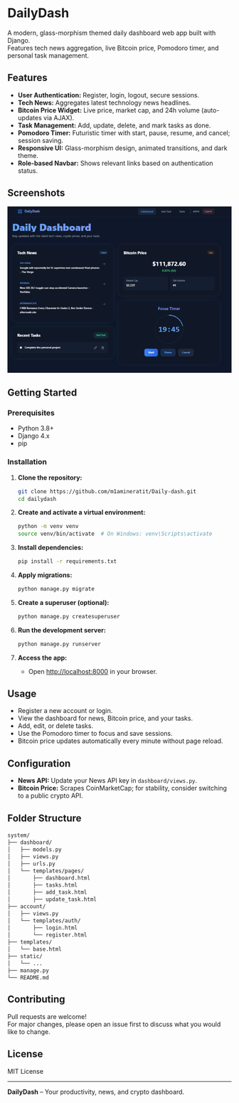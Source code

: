 # DailyDash

A modern, glass-morphism themed daily dashboard web app built with Django.  
Features tech news aggregation, live Bitcoin price, Pomodoro timer, and personal task management.

## Features

- **User Authentication:** Register, login, logout, secure sessions.
- **Tech News:** Aggregates latest technology news headlines.
- **Bitcoin Price Widget:** Live price, market cap, and 24h volume (auto-updates via AJAX).
- **Task Management:** Add, update, delete, and mark tasks as done.
- **Pomodoro Timer:** Futuristic timer with start, pause, resume, and cancel; session saving.
- **Responsive UI:** Glass-morphism design, animated transitions, and dark theme.
- **Role-based Navbar:** Shows relevant links based on authentication status.

## Screenshots

![Dashboard Screenshot](image.png)

## Getting Started

### Prerequisites

- Python 3.8+
- Django 4.x
- pip

### Installation

1. **Clone the repository:**
    ```bash
    git clone https://github.com/m1amineratit/Daily-dash.git
    cd dailydash
    ```

2. **Create and activate a virtual environment:**
    ```bash
    python -m venv venv
    source venv/bin/activate  # On Windows: venv\Scripts\activate
    ```

3. **Install dependencies:**
    ```bash
    pip install -r requirements.txt
    ```

4. **Apply migrations:**
    ```bash
    python manage.py migrate
    ```

5. **Create a superuser (optional):**
    ```bash
    python manage.py createsuperuser
    ```

6. **Run the development server:**
    ```bash
    python manage.py runserver
    ```

7. **Access the app:**
    - Open [http://localhost:8000](http://localhost:8000) in your browser.

## Usage

- Register a new account or login.
- View the dashboard for news, Bitcoin price, and your tasks.
- Add, edit, or delete tasks.
- Use the Pomodoro timer to focus and save sessions.
- Bitcoin price updates automatically every minute without page reload.

## Configuration

- **News API:** Update your News API key in `dashboard/views.py`.
- **Bitcoin Price:** Scrapes CoinMarketCap; for stability, consider switching to a public crypto API.

## Folder Structure

```
system/
├── dashboard/
│   ├── models.py
│   ├── views.py
│   ├── urls.py
│   └── templates/pages/
│       ├── dashboard.html
│       ├── tasks.html
│       ├── add_task.html
│       ├── update_task.html
├── account/
│   ├── views.py
│   └── templates/auth/
│       ├── login.html
│       └── register.html
├── templates/
│   └── base.html
├── static/
│   └── ...
├── manage.py
└── README.md
```

## Contributing

Pull requests are welcome!  
For major changes, please open an issue first to discuss what you would like to change.

## License

MIT License

---

**DailyDash** – Your productivity, news, and crypto dashboard.